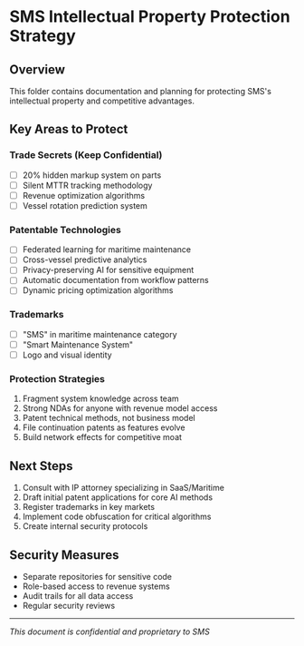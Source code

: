 # SMS Intellectual Property Protection Strategy

## Overview
This folder contains documentation and planning for protecting SMS's intellectual property and competitive advantages.

## Key Areas to Protect

### Trade Secrets (Keep Confidential)
- [ ] 20% hidden markup system on parts
- [ ] Silent MTTR tracking methodology
- [ ] Revenue optimization algorithms
- [ ] Vessel rotation prediction system

### Patentable Technologies
- [ ] Federated learning for maritime maintenance
- [ ] Cross-vessel predictive analytics
- [ ] Privacy-preserving AI for sensitive equipment
- [ ] Automatic documentation from workflow patterns
- [ ] Dynamic pricing optimization algorithms

### Trademarks
- [ ] "SMS" in maritime maintenance category
- [ ] "Smart Maintenance System" 
- [ ] Logo and visual identity

### Protection Strategies
1. Fragment system knowledge across team
2. Strong NDAs for anyone with revenue model access
3. Patent technical methods, not business model
4. File continuation patents as features evolve
5. Build network effects for competitive moat

## Next Steps
1. Consult with IP attorney specializing in SaaS/Maritime
2. Draft initial patent applications for core AI methods
3. Register trademarks in key markets
4. Implement code obfuscation for critical algorithms
5. Create internal security protocols

## Security Measures
- Separate repositories for sensitive code
- Role-based access to revenue systems
- Audit trails for all data access
- Regular security reviews

---
*This document is confidential and proprietary to SMS*